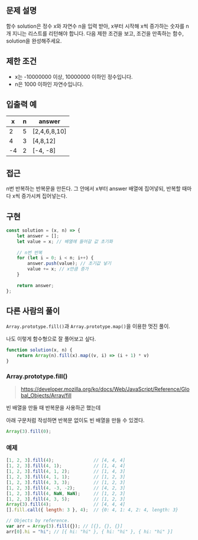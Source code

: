 ## 문제 설명

함수 solution은 정수 x와 자연수 n을 입력 받아, x부터 시작해 x씩 증가하는 숫자를 n개 지니는 리스트를 리턴해야 합니다. 다음 제한 조건을 보고, 조건을 만족하는 함수, solution을 완성해주세요.

## 제한 조건
- x는 -10000000 이상, 10000000 이하인 정수입니다.
- n은 1000 이하인 자연수입니다.

## 입출력 예

| x   | n   | answer       |
| --- | --- | ------------ |
| 2   | 5   | [2,4,6,8,10] |
| 4   | 3   | [4,8,12]     |
| -4  | 2   | [-4, -8]     |

## 접근

n번 반복하는 반복문을 만든다. 그 안에서 x부터 answer 배열에 집어넣되, 반복할 때마다 x씩 증가시켜 집어넣는다.

## 구현

```js
const solution = (x, n) => {
    let answer = [];
    let value = x; // 배열에 들어갈 값 초기화
    
    // n번 반복
    for (let i = 0; i < n; i++) {
        answer.push(value); // 초기값 넣기
        value += x; // x만큼 증가
    }
    
    return answer;
};
```

## 다른 사람의 풀이

`Array.prototype.fill()`과 `Array.prototype.map()`을 이용한 멋진 풀이.

나도 이렇게 함수형으로 잘 풀어보고 싶다.

```js
function solution(x, n) {
    return Array(n).fill(x).map((v, i) => (i + 1) * v)
}
```

### Array.prototype.fill()

> https://developer.mozilla.org/ko/docs/Web/JavaScript/Reference/Global_Objects/Array/fill

빈 배열을 만들 때 반복문을 사용하곤 했는데

아래 구문처럼 작성하면 반복문 없이도 빈 배열을 만들 수 있겠다.

```js
Array(3).fill(0);
```

### 예제

```js
[1, 2, 3].fill(4);               // [4, 4, 4]
[1, 2, 3].fill(4, 1);            // [1, 4, 4]
[1, 2, 3].fill(4, 1, 2);         // [1, 4, 3]
[1, 2, 3].fill(4, 1, 1);         // [1, 2, 3]
[1, 2, 3].fill(4, 3, 3);         // [1, 2, 3]
[1, 2, 3].fill(4, -3, -2);       // [4, 2, 3]
[1, 2, 3].fill(4, NaN, NaN);     // [1, 2, 3]
[1, 2, 3].fill(4, 3, 5);         // [1, 2, 3]
Array(3).fill(4);                // [4, 4, 4]
[].fill.call({ length: 3 }, 4);  // {0: 4, 1: 4, 2: 4, length: 3}

// Objects by reference.
var arr = Array(3).fill({}); // [{}, {}, {}]
arr[0].hi = "hi"; // [{ hi: "hi" }, { hi: "hi" }, { hi: "hi" }]
```